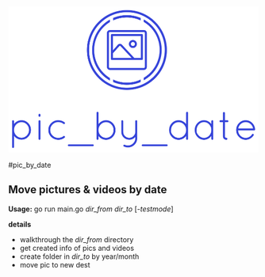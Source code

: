 ![move_pic_by_date](./logo.svg.png "move_pic_by_date")

#pic_by_date
## Move pictures & videos by date

**Usage:**
go run main.go _dir_from_ _dir_to_ [_-testmode_]

**details**
- walkthrough the _dir_from_ directory
- get created info of pics and videos
- create folder in _dir_to_ by year/month 
- move pic to new dest

